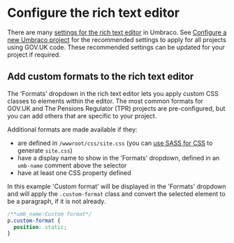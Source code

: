 # Configure the rich text editor

There are many [settings for the rich text editor](https://docs.umbraco.com/umbraco-cms/reference/configuration/richtexteditorsettings) in Umbraco. See [Configure a new Umbraco project](new-umbraco-project.md) for the recommended settings to apply for all projects using GOV.UK code. These recommended settings can be updated for your project if required.

## Add custom formats to the rich text editor

The 'Formats' dropdown in the rich text editor lets you apply custom CSS classes to elements within the editor. The most common formats for GOV.UK and The Pensions Regulator (TPR) projects are pre-configured, but you can add others that are specific to your project.

Additional formats are made available if they:

- are defined in `/wwwroot/css/site.css` (you can [use SASS for CSS](../aspnet/sass.md) to generate `site.css`)
- have a display name to show in the 'Formats' dropdown, defined in an `umb-name` comment above the selector
- have at least one CSS property defined

In this example 'Custom format' will be displayed in the 'Formats' dropdown and will apply the `.custom-format` class and convert the selected element to be a paragraph, if it is not already.

```css
/**umb_name:Custom format*/
p.custom-format {
  position: static;
}
```
